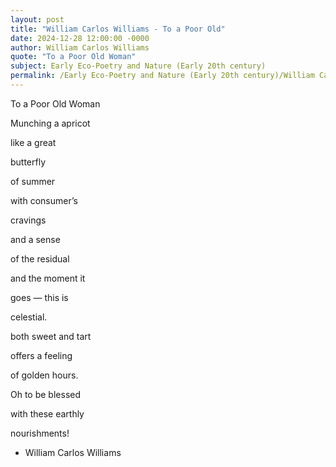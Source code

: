 ```yaml
---
layout: post
title: "William Carlos Williams - To a Poor Old"
date: 2024-12-28 12:00:00 -0000
author: William Carlos Williams
quote: "To a Poor Old Woman"
subject: Early Eco-Poetry and Nature (Early 20th century)
permalink: /Early Eco-Poetry and Nature (Early 20th century)/William Carlos Williams/William Carlos Williams - To a Poor Old
---
```


To a Poor Old Woman

Munching a apricot

like a great

butterfly

of summer

with consumer’s

cravings

and a sense

of the residual

and the moment it

goes — this is

celestial.

both sweet and tart

offers a feeling

of golden hours.

Oh to be blessed

with these earthly

nourishments!


- William Carlos Williams
